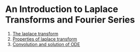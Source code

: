# An Introduction to Laplace Transforms and Fourier Series

1. [The laplace transform](./1/README.md)
2. [Properties of laplace transform](./2/README.md)
3. [Convolution and solution of ODE](./3/README.md)
